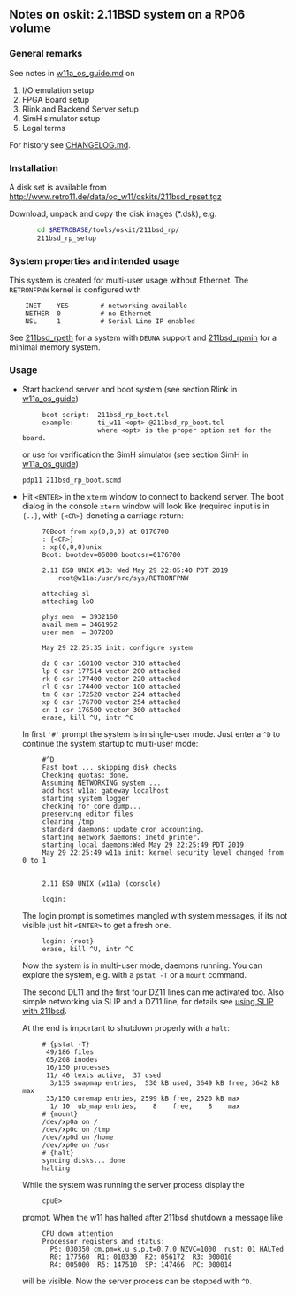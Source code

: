 ## Notes on oskit: 2.11BSD system on a RP06 volume

### General remarks
See notes in [w11a_os_guide.md](../../../doc/w11a_os_guide.md) on
  1. I/O emulation setup
  2. FPGA Board setup
  3. Rlink and Backend Server setup
  4. SimH simulator setup
  5. Legal terms
  
For history see [CHANGELOG.md](CHANGELOG.md).

### Installation
A disk set is available from
http://www.retro11.de/data/oc_w11/oskits/211bsd_rpset.tgz

Download, unpack and copy the disk images (*.dsk), e.g.
```bash
       cd $RETROBASE/tools/oskit/211bsd_rp/
       211bsd_rp_setup
```

### System properties and intended usage
This system is created for multi-user usage without Ethernet. The
`RETRONFPNW` kernel is configured with
```
    INET    YES        # networking available
    NETHER  0          # no Ethernet
    NSL     1          # Serial Line IP enabled
```
See [211bsd_rpeth](../211bsd_rpeth/README.md) for a system with `DEUNA` support
and [211bsd_rpmin](../211bsd_rpmin/README.md) for a minimal memory system.

### Usage

- Start backend server and boot system (see section Rlink in
  [w11a_os_guide](../../../doc/w11a_os_guide.md#user-content-rlink))
  ```
       boot script:  211bsd_rp_boot.tcl
       example:      ti_w11 <opt> @211bsd_rp_boot.tcl
                     where <opt> is the proper option set for the board.
  ```
  or use for verification the SimH simulator  (see section SimH in
  [w11a_os_guide](../../../doc/w11a_os_guide.md#user-content-simh))
  ```
  pdp11 211bsd_rp_boot.scmd
  ```

- Hit `<ENTER>` in the `xterm` window to connect to backend server.
  The boot dialog in the console `xterm` window will look like
  (required input is in `{..}`, with `{<CR>}` denoting a carriage return:
  ```
       70Boot from xp(0,0,0) at 0176700
       : {<CR>}
       : xp(0,0,0)unix
       Boot: bootdev=05000 bootcsr=0176700

       2.11 BSD UNIX #13: Wed May 29 22:05:40 PDT 2019
           root@w11a:/usr/src/sys/RETRONFPNW

       attaching sl
       attaching lo0

       phys mem  = 3932160
       avail mem = 3461952
       user mem  = 307200

       May 29 22:25:35 init: configure system
       
       dz 0 csr 160100 vector 310 attached
       lp 0 csr 177514 vector 200 attached
       rk 0 csr 177400 vector 220 attached
       rl 0 csr 174400 vector 160 attached
       tm 0 csr 172520 vector 224 attached
       xp 0 csr 176700 vector 254 attached
       cn 1 csr 176500 vector 300 attached
       erase, kill ^U, intr ^C
  ```

  In first `'#'` prompt the system is in single-user mode. Just enter a `^D` 
  to continue the system startup to multi-user mode:
  ```
       #^D
       Fast boot ... skipping disk checks
       Checking quotas: done.
       Assuming NETWORKING system ...
       add host w11a: gateway localhost
       starting system logger
       checking for core dump... 
       preserving editor files
       clearing /tmp
       standard daemons: update cron accounting.
       starting network daemons: inetd printer.
       starting local daemons:Wed May 29 22:25:49 PDT 2019
       May 29 22:25:49 w11a init: kernel security level changed from 0 to 1
       
       
       2.11 BSD UNIX (w11a) (console)
       
       login:
  ```

  The login prompt is sometimes mangled with system messages, if its not
  visible just hit `<ENTER>` to get a fresh one.
  ```
       login: {root}
       erase, kill ^U, intr ^C
  ```

  Now the system is in multi-user mode, daemons running. You can explore
  the system, e.g. with a `pstat -T` or a `mount` command.

  The second DL11 and the first four DZ11 lines can me activated too.
  Also simple networking via SLIP and a DZ11 line, for details see
  [using SLIP with 211bsd](../doc/211bsd_slip.md).
  
  At the end is important to shutdown properly with a `halt`:
  ```
       # {pstat -T}
        49/186 files
        65/208 inodes
        16/150 processes
        11/ 46 texts active,  37 used
         3/135 swapmap entries,  530 kB used, 3649 kB free, 3642 kB max
        33/150 coremap entries, 2599 kB free, 2520 kB max
         1/ 10  ub_map entries,    8    free,    8    max
       # {mount}
       /dev/xp0a on /
       /dev/xp0c on /tmp
       /dev/xp0d on /home
       /dev/xp0e on /usr
       # {halt}
       syncing disks... done
       halting
  ```

  While the system was running the server process display the
  ```
       cpu0> 
  ```

  prompt. When the w11 has halted after 211bsd shutdown a message like
  ```
       CPU down attention
       Processor registers and status:
         PS: 030350 cm,pm=k,u s,p,t=0,7,0 NZVC=1000  rust: 01 HALTed
         R0: 177560  R1: 010330  R2: 056172  R3: 000010
         R4: 005000  R5: 147510  SP: 147466  PC: 000014
   ```

   will be visible. Now the server process can be stopped with `^D`.
